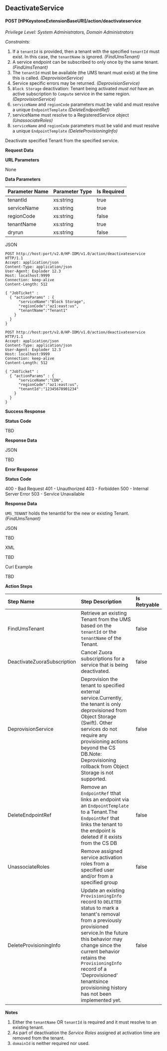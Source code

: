## DeactivateService
#### POST [HPKeystoneExtensionBaseURI]/action/deactivateservice
*Privilege Level: System Administrators, Domain Administrators*  
 
*Constraints:*  

1.  If a ```tenantId``` is provided, then a tenant with the specified ```tenantId``` must exist. In this case, the ```tenantName``` is ignored. _(FindUmsTenant)_
2.  A service endpoint can be subscribed to only once by the same tenant. _(FindUmsTenant)_
3.  The ```tenantId``` must be available (the UMS tenant must exist) at the time this is called. _(DeprovisionService)_
4.  Service specific errors may be returned. _(DeprovisionService)_
5.  ```Block Storage``` deactivation: Tenant being activated _must not_ have an active subscription to ```Compute``` service in the same region. _(DeprovisionService)_
6.  ```serviceName``` and ```regionCode``` parameters must be valid and must resolve a unique ```EndpointTemplate``` _(DeleteEndpointRef)_
7.  serviceName must resolve to a RegisteredService object _(UnassociateRoles)_
8.  ```serviceName``` and ```regionCode``` parameters must be valid and must resolve a unique ```EndpointTemplate``` _(DeleteProvisioningInfo)_


Deactivate specified Tenant from the specified service.

**Request Data**  

**URL Parameters**

None

**Data Parameters**

|Parameter Name|Parameter Type|Is Required|
|:-------------|:-------------|:----------|
|tenantId|xs:string|true|
|serviceName|xs:string|true|
|regionCode|xs:string|false|
|tenantName|xs:string|true|
|dryrun|xs:string|false|

JSON

```
POST http://host:port/v2.0/HP-IDM/v1.0/action/deactivateservice HTTP/1.1
Accept: application/json
Content-Type: application/json
User-Agent: Exploder 12.3
Host: localhost:9999
Connection: keep-alive
Content-Length: 512

{ "JobTicket" :
  { "actionParams" : {
      "serviceName":"Block Storage",
      "regionCode":"az1:east:us",
      "tenantName":"Tenant1"
    }
  }
}
```

```
POST http://host:port/v2.0/HP-IDM/v1.0/action/deactivateservice HTTP/1.1
Accept: application/json
Content-Type: application/json
User-Agent: Exploder 12.3
Host: localhost:9999
Connection: keep-alive
Content-Length: 512

{ "JobTicket" :
  { "actionParams" : {
      "serviceName":"CDN",
      "regionCode":"az1:east:us",
      "tenantId":"12345678901234"
    }
  }
}
```

**Success Response**

**Status Code**

TBD

**Response Data**

JSON

TBD

**Error Response**

**Status Code**

400 - Bad Request
401 - Unauthorized
403 - Forbidden
500 - Internal Server Error
503 - Service Unavailable

**Response Data**

```UMS_TENANT``` holds the tenantId for the new or existing Tenant. _(FindUmsTenant)_

JSON

TBD  

XML

TBD  

Curl Example

TBD 

**Action Steps**

|Step Name|Step Description|Is Retryable|
|:--------|:---------------|:-----------|
|FindUmsTenant|Retrieve an existing Tenant from the UMS based on the ```tenantId``` or the ```tenantName``` of the Tenant.|false|
|DeactivateZuoraSubscription|Cancel Zuora subscriptions for a service that is being deactivated.|false|
|DeprovisionService|Deprovision the tenant to specified external service.Currently, the tenant is only deprovisioned from Object Storage (Swift). Other services do not require any provisioning actions beyond the CS DB.Note: Deprovisioning rollback from Object Storage is not supported.|false|
|DeleteEndpointRef|Remove an ```EndpointRef``` tthat links an endpoint via an ```EndpointTemplate``` to a Tenant.The ```EndpointRef``` that links the tenant to the endpoint is deleted if it exists from the CS DB|false|
|UnassociateRoles|Remove assigned service activation roles from a specified user and/or from a specified group|false|
|DeleteProvisioningInfo|Update an existing ```ProvisioningInfo``` record to ```DELETED``` status to mark a tenant's removal from a previously provisioned service.In the future this behavior may change since the current behavior retains the ```ProvisioningInfo``` record of a 'Deprovisioned' tenantsince provisioning history has not been implemented yet.|false|


**Notes**

1.  Either the ```tenantName``` OR ```tenantId``` is required and it must resolve to an existing tenant.
2.  As part of deactivation the *Service Roles* assigned at activation time are removed from the tenant.
3.  ```domainId``` is neither required nor used.
